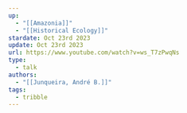 ```yaml
---
up:
  - "[[Amazonia]]"
  - "[[Historical Ecology]]"
stardate: Oct 23rd 2023
update: Oct 23rd 2023
url: https://www.youtube.com/watch?v=ws_T7zPwqNs
type:
  - talk
authors:
  - "[[Junqueira, André B.]]"
tags:
  - tribble
---
```

